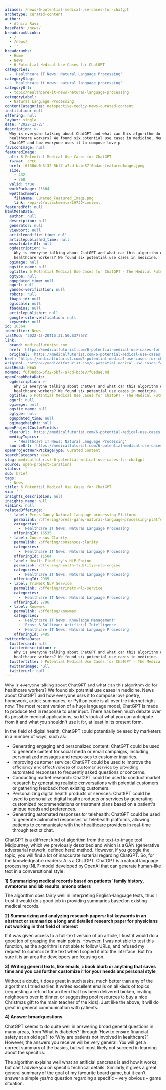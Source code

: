 ```yaml
---
aliases: /news/6-potential-medical-use-cases-for-chatgpt
archetype: curated-content
author:
  - Athira Ravi
basePath: /news/
breadcrumbLinks:
  - /
  - /news/
  - ''
breadcrumbs:
  - Home
  - News
  - 6 Potential Medical Use Cases for ChatGPT
categories:
  - 'Healthcare IT News: Natural Language Processing'
categorySlug:
  - 'healthcare it news: natural language processing'
categoryUrl:
  - topic/healthcare-it-news-natural-language-processing
categoryLabel:
  - Natural Language Processing
contentCategories: netspective-medigy-news-curated-content
institution: null
offering: null
layOut: single
date: '2022-12-20'
description: >-
  Why is everyone talking about ChatGPT and what can this algorithm do for
  healthcare workers? We found six potential use cases in medicine. News about
  ChatGPT and how everyone uses it to compose love p
favIconImage: null
featuredImage:
  alt: 6 Potential Medical Use Cases for ChatGPT
  format: JPEG
  href: f6f38db6-5f32-5bf7-a7cd-bcbe87f0adae-featuredImage.jpeg
  size:
    - 432
    - 768
  valid: true
  workPackage: 16364
  wpAttachment:
    fileName: Curated_Featured_Image.png
    link: /api/v3/attachments/29755/content
featuredPdf: null
htmlMetaData:
  author: null
  description: null
  generator: null
  viewport: null
  articlemodified_time: null
  articlepublished_time: null
  msvalidate.01: null
  ogdescription: >-
    Why is everyone talking about ChatGPT and what can this algorithm do for
    healthcare workers? We found six potential use cases in medicine.
  ogimage: null
  ogsite_name: null
  ogtitle: 6 Potential Medical Use Cases for ChatGPT - The Medical Futurist
  ogtype: null
  ogupdated_time: null
  ogurl: null
  yandex-verification: null
  robots: null
  fbapp_id: null
  oglocale: null
  fbadmins: null
  articlepublisher: null
  google-site-verification: null
  keywords: null
id: 16364
identifier: News
lastMod: '2022-12-20T15:31:50.637759Z'
link:
  brand: medicalfuturist.com
  href: 'https://medicalfuturist.com/6-potential-medical-use-cases-for-chatgpt/'
  original: 'https://medicalfuturist.com/6-potential-medical-use-cases-for-chatgpt'
href: 'https://medicalfuturist.com/6-potential-medical-use-cases-for-chatgpt/'
original: 'https://medicalfuturist.com/6-potential-medical-use-cases-for-chatgpt'
mastHead: NEWS
mdName: f6f38db6-5f32-5bf7-a7cd-bcbe87f0adae.md
openGraphMetaData:
  ogdescription: >-
    Why is everyone talking about ChatGPT and what can this algorithm do for
    healthcare workers? We found six potential use cases in medicine.
  ogtitle: 6 Potential Medical Use Cases for ChatGPT - The Medical Futurist
  ogurl: null
  ogimage: null
  ogsite_name: null
  ogtype: null
  ogupdated_time: null
  ogimageheight: null
openProjectCustomFields:
  cleanUrl: 'https://medicalfuturist.com/6-potential-medical-use-cases-for-chatgpt/'
  medigyTopics:
    - 'Healthcare IT News: Natural Language Processing'
  sourceUrl: 'https://medicalfuturist.com/6-potential-medical-use-cases-for-chatgpt'
openProjectWorkPackageType: Curated Content
searchCategory: News
slug: medicalfuturist-6-potential-medical-use-cases-for-chatgpt
source: open-project-curations
status: ''
sub: brief
tags:
  - News
title: 6 Potential Medical Use Cases for ChatGPT
via: ' '
insights_description: null
insights_name: null
viaLink: null
relatedOfferings:
  - label: Press Ganey Natural language processing Platform
    permalink: /offering/press-ganey-natural-language-processing-platform
    categories:
      - 'Healthcare IT News: Natural Language Processing'
    offeringId: 16535
  - label: Consensus Clarity
    permalink: /offering/consensus-clarity
    categories:
      - 'Healthcare IT News: Natural Language Processing'
    offeringId: 11504
  - label: Health Fidelity's NLP Engine
    permalink: /offering/health-fidelitys-nlp-engine
    categories:
      - 'Healthcare IT News: Natural Language Processing'
    offeringId: 9939
  - label: TriNetX NLP Service
    permalink: /offering/trinetx-nlp-service
    categories:
      - 'Healthcare IT News: Natural Language Processing'
    offeringId: 9796
  - label: Knowmax
    permalink: /offering/knowmax
    categories:
      - 'Healthcare IT News: Knowledge Management'
      - 'Frost & Sullivan: Artificial Intelligence'
      - 'Healthcare IT News: Natural Language Processing'
    offeringId: 9495
twitterMetaData:
  twittercard: null
  twitterdescription: >-
    Why is everyone talking about ChatGPT and what can this algorithm do for
    healthcare workers? We found six potential use cases in medicine.
  twittertitle: 6 Potential Medical Use Cases for ChatGPT - The Medical Futurist
  twitterimage: null
  twitterurl: null
---
```

<p>Why is everyone talking about ChatGPT and what can this algorithm do for healthcare workers? We found six potential use cases in medicine. News about ChatGPT and how everyone uses it to compose love poetry, homework, article summaries, or Python code is all over the internet right now. The most recent version of a huge language model, ChatGPT is made to produce text in response to user input. There has been much debate over its possible medical applications, so let's look at what you can anticipate from it and what you shouldn't use it for, at least in its present form.&nbsp;</p><p>In the field of digital health, ChatGPT could potentially be used by marketers in a number of ways, such as:</p><ul><li>Generating engaging and personalized content: ChatGPT could be used to generate content for social media or email campaigns, including personalized messages and responses to customer inquiries.</li><li>Improving customer service: ChatGPT could be used to improve the efficiency and effectiveness of customer service by providing automated responses to frequently asked questions or concerns.</li><li>Conducting market research: ChatGPT could be used to conduct market research by generating realistic conversations with potential customers or gathering feedback from existing customers.</li><li>Personalizing digital health products or services: ChatGPT could be used to personalize digital health products or services by generating customized recommendations or treatment plans based on a patient's unique needs and preferences.</li><li>Generating automated responses for telehealth: ChatGPT could be used to generate automated responses for telehealth platforms, allowing patients to communicate with their healthcare providers in real-time through text or chat.</li></ul><p>ChatGPT is a different kind of algorithm from the text-to-image tool Midjourney, which we previously described and which is a GAN (generative adversarial network, defined here) method. However, if you google the topic, you will find a lot of inaccurate material regarding ChatGPT. So, for the knowledgeable readers: A is a ChatGPT. ChatGPT is a natural language processing (NLP) model developed by OpenAI that can generate human-like text in a conversational style.</p><p><strong>1) Summarizing medical records based on patients’ family history, symptoms and lab results, among others</strong></p><p>The algorithm does fairly well in interpreting English-language texts, thus I trust it would do a good job in providing summaries based on existing medical records.&nbsp;</p><p><strong>2) Summarizing and analyzing research papers: list keywords in an abstract or summarize a long and detailed research paper for physicians not working in that field of interest</strong></p><p>If it was given access to a full-text version of an article, I trust it would do a good job of grasping the main points. However, I was not able to test this function, as the algorithm is not able to follow URLs, and refused my request to summarize the text when I copied it into the interface. But I’m sure it is an area the developers are focusing on.</p><p><strong>3) Writing general texts, like emails, a book blurb or anything that saves time and you can further customize it for your needs and personal style</strong></p><p>Without a doubt, it does great in such tasks, much better than any of the algorithms I tried earlier. It writes excellent emails on all kinds of topics (requesting a refund for an item that has been delivered broken, inviting neighbours over to dinner, or suggesting pool resources to buy a nice Christmas gift to the main teacher of the kids). Just like the above, it will do great in general communication with patients.</p><p><strong>4) Answer broad questions</strong>&nbsp;</p><p>ChatGPT seems to do quite well in answering broad general questions in many areas, from ‘What is diabetes?’ through ‘How to ensure financial safety at an old age?’ to ‘Why are patients not involved in healthcare?’. However, the answers you receive will be very general. You will get a correct summary of the basics, but will most likely not succeed in learning about the specifics.&nbsp;</p><p>The algorithm explains well what an artificial pancreas is and how it works, but can’t advise you on specific technical details. Similarly, it gives a great general summary of the goal of my favourite board game, but it can’t answer a simple yes/no question regarding a specific – very obvious – game situation.&nbsp;</p><p>&nbsp;</p>